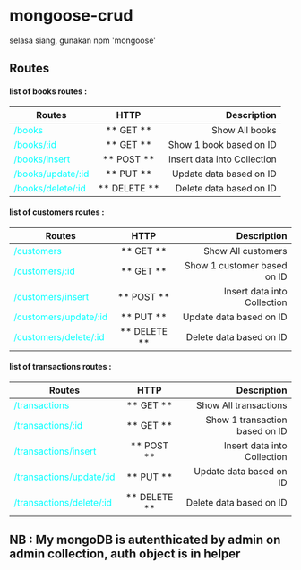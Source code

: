 # mongoose-crud
selasa siang, gunakan npm 'mongoose'

## Routes
#### list of books routes :

|Routes                                         |HTTP        |Description                |
|-----------------------------------------------|:----------:|--------------------------:|
|<div style="color:cyan">/books</div>           |** GET **   |Show All books             |
|<div style="color:cyan">/books/:id</div>       |** GET **   |Show 1 book based on ID    |
|<div style="color:cyan">/books/insert</div>    |** POST **  |Insert data into Collection|
|<div style="color:cyan">/books/update/:id</div>|** PUT **   |Update data based on ID    |
|<div style="color:cyan">/books/delete/:id</div>|** DELETE **|Delete data based on ID    |

#### list of customers routes :

|Routes                                             |HTTP        |Description                |
|---------------------------------------------------|:----------:|--------------------------:|
|<div style="color:cyan">/customers</div>           |** GET **   |Show All customers         |
|<div style="color:cyan">/customers/:id</div>       |** GET **   |Show 1 customer based on ID|
|<div style="color:cyan">/customers/insert</div>    |** POST **  |Insert data into Collection|
|<div style="color:cyan">/customers/update/:id</div>|** PUT **   |Update data based on ID    |
|<div style="color:cyan">/customers/delete/:id</div>|** DELETE **|Delete data based on ID    |

#### list of transactions routes :

|Routes                                                |HTTP        |Description                   |
|------------------------------------------------------|:----------:|-----------------------------:|
|<div style="color:cyan">/transactions</div>           |** GET **   |Show All transactions         |
|<div style="color:cyan">/transactions/:id</div>       |** GET **   |Show 1 transaction based on ID|
|<div style="color:cyan">/transactions/insert</div>    |** POST **  |Insert data into Collection   |
|<div style="color:cyan">/transactions/update/:id</div>|** PUT **   |Update data based on ID       |
|<div style="color:cyan">/transactions/delete/:id</div>|** DELETE **|Delete data based on ID       |

## NB : My mongoDB is autenthicated by admin on admin collection, auth object is in helper
